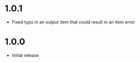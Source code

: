 # 1.0.1

-   Fixed typo in an output item that could result in an item error

# 1.0.0

-   Initial release
